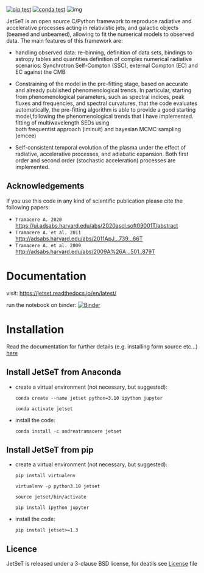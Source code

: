 [![pip test](https://github.com/andreatramacere/jetset/actions/workflows/test-pip-workflow.yml/badge.svg?branch=v1.3.x)](https://github.com/andreatramacere/jetset/actions/workflows/test-pip-workflow.yml)
[![conda test](https://github.com/andreatramacere/jetset/actions/workflows/test-conda-workflow.yml/badge.svg?branch=v1.3.x)](https://github.com/andreatramacere/jetset/actions/workflows/test-conda-workflow.yml)
![img](./logo/logo_git.png)


JetSeT is an open source C/Python framework to reproduce radiative and accelerative processes acting in relativistic jets, and galactic objects (beamed and unbeamed), 
allowing to fit the numerical models to observed data. The main features of this framework are:

 * handling observed data: re-binning, definition of data sets, bindings to astropy tables and quantities
   definition of complex numerical radiative scenarios: Synchrotron Self-Compton (SSC), external Compton (EC) and EC 
   against the CMB 
 
 * Constraining of the model in the pre-fitting stage, based on accurate  and already published phenomenological trends. 
   In particular, starting from phenomenological parameters, such as spectral indices, peak fluxes and frequencies, and 
   spectral  curvatures, that the code evaluates automatically, the pre-fitting algorithm is able to provide a good 
   starting model,following the phenomenological trends that I have implemented. fitting of multiwavelength SEDs using  
   both frequentist approach (iminuit) and bayesian MCMC sampling (emcee)
 
 * Self-consistent temporal evolution of the plasma under the effect of radiative, accelerative processes, and adiabatic expansion. Both first order and second order (stochastic acceleration) processes are implemented.



## Acknowledgements

If you use this code in any kind of scientific publication please cite the following papers:

* `Tramacere A. 2020`  https://ui.adsabs.harvard.edu/abs/2020ascl.soft09001T/abstract
* `Tramacere A. et al. 2011` http://adsabs.harvard.edu/abs/2011ApJ...739...66T
* `Tramacere A. et al. 2009` http://adsabs.harvard.edu/abs/2009A%26A...501..879T



# Documentation
visit: https://jetset.readthedocs.io/en/latest/

run the notebook on binder: 
[![Binder](https://mybinder.org/badge_logo.svg)](https://mybinder.org/v2/gh/andreatramacere/jetset/master)
# Installation 
Read the documentation for further details (e.g. installing form source etc...) [here](https://jetset.readthedocs.io/en/latest/install.html)
## Install  JetSeT from Anaconda 
 
 - create a virtual environment (not necessary, but suggested): 
 
    `conda create --name jetset python=3.10 ipython jupyter`
    
    `conda activate jetset`
     
- install the code:
  
  `conda install -c andreatramacere jetset`
  

## Install  JetSeT from pip 

- create a virtual environment (not necessary, but suggested): 
 
  `pip install virtualenv`
 
  `virtualenv -p python3.10 jetset`

  `source jetset/bin/activate`

  `pip install ipython jupyter`

- install the code:

  `pip install jetset>=1.3`


## Licence

JetSeT is released under a 3-clause BSD  license,  for deatils see
[License](https://github.com/andreatramacere/jetset/blob/master/LICENSE.txt) file 


